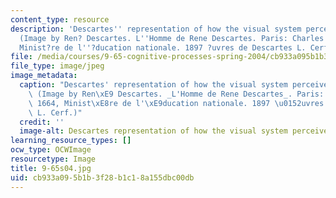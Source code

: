 ```yaml
---
content_type: resource
description: 'Descartes'' representation of how the visual system perceives objects.
  (Image by Ren? Descartes. L''Homme de Rene Descartes. Paris: Charles Angot, 1664,
  Minist?re de l''?ducation nationale. 1897 ?uvres de Descartes L. Cerf.)'
file: /media/courses/9-65-cognitive-processes-spring-2004/cb933a095b1b3f28b1c18a155dbc00db_9-65s04.jpg
file_type: image/jpeg
image_metadata:
  caption: "Descartes' representation of how the visual system perceives objects.\
    \ (Image by Ren\xE9 Descartes. _L'Homme de Rene Descartes_. Paris: Charles Angot,\
    \ 1664, Minist\xE8re de l'\xE9ducation nationale. 1897 \u0152uvres de Descartes\
    \ L. Cerf.)"
  credit: ''
  image-alt: Descartes representation of how the visual system perceives objects.
learning_resource_types: []
ocw_type: OCWImage
resourcetype: Image
title: 9-65s04.jpg
uid: cb933a09-5b1b-3f28-b1c1-8a155dbc00db
---
```

